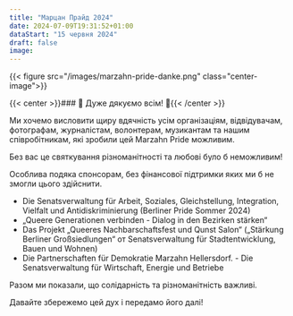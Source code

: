 ```yaml
---
title: "Марцан Прайд 2024"
date: 2024-07-09T19:31:52+01:00
dataStart: "15 червня 2024"
draft: false
image:
---
```

{{< figure src="/images/marzahn-pride-danke.png" class="center-image">}}

{{< center >}}### 🌈  Дуже дякуємо всім! 🌈{{< /center >}}

Ми хочемо висловити щиру вдячність усім організаціям, відвідувачам, фотографам, журналістам, волонтерам, музикантам та нашим співробітникам, які зробили цей Marzahn Pride можливим.

Без вас це святкування різноманітності та любові було б неможливим!

Особлива подяка спонсорам, без фінансової підтримки яких ми б не змогли цього здійснити. 
- Die Senatsverwaltung für Arbeit, Soziales, Gleichstellung, Integration, Vielfalt und Antidiskriminierung (Berliner Pride Sommer 2024)
- „Queere Generationen verbinden - Dialog in den Bezirken stärken“ 
- Das Projekt „Queeres Nachbarschaftsfest und Qunst Salon“ („Stärkung Berliner Großsiedlungen“ от Senatsverwaltung für Stadtentwicklung, Bauen und Wohnen)
- Die Partnerschaften für Demokratie Marzahn Hellersdorf. - Die Senatsverwaltung für Wirtschaft, Energie und Betriebe

Разом ми показали, що солідарність та різноманітність важливі.

Давайте збережемо цей дух і передамо його далі!